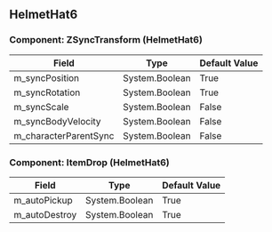 ## HelmetHat6

### Component: ZSyncTransform (HelmetHat6)

|Field|Type|Default Value|
|---|---|---|
|m_syncPosition|System.Boolean|True|
|m_syncRotation|System.Boolean|True|
|m_syncScale|System.Boolean|False|
|m_syncBodyVelocity|System.Boolean|False|
|m_characterParentSync|System.Boolean|False|

### Component: ItemDrop (HelmetHat6)

|Field|Type|Default Value|
|---|---|---|
|m_autoPickup|System.Boolean|True|
|m_autoDestroy|System.Boolean|True|

